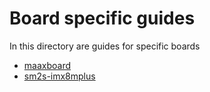 # Board specific guides

In this directory are guides for specific boards

* [maaxboard](maaxboard.md)
* [sm2s-imx8mplus](sm2s-imx8mp.md)